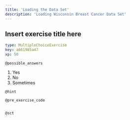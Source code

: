 ```yaml
---
title: 'Loading the Data Set'
description: 'Loading Wisconsin Breast Cancer Data Set'
---
```


## Insert exercise title here

```yaml
type: MultipleChoiceExercise
key: a661985a47
xp: 50
```



`@possible_answers`
1. Yes
2. No
3. Sometimes

`@hint`


`@pre_exercise_code`
```{python}

```

`@sct`
```{python}

```
